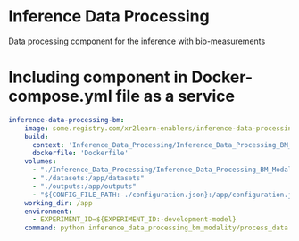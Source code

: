 # Inference Data Processing

Data processing component for the inference with bio-measurements

# Including component in Docker-compose.yml file as a service

```yaml
inference-data-processing-bm:
    image: some.registry.com/xr2learn-enablers/inference-data-processing-bm:latest
    build:
      context: 'Inference_Data_Processing/Inference_Data_Processing_BM_Modality'
      dockerfile: 'Dockerfile'
    volumes:
      - "./Inference_Data_Processing/Inference_Data_Processing_BM_Modality:/app"
      - "./datasets:/app/datasets"
      - "./outputs:/app/outputs"
      - "${CONFIG_FILE_PATH:-./configuration.json}:/app/configuration.json"
    working_dir: /app
    environment:
      - EXPERIMENT_ID=${EXPERIMENT_ID:-development-model}
    command: python inference_data_processing_bm_modality/process_data.py

```
